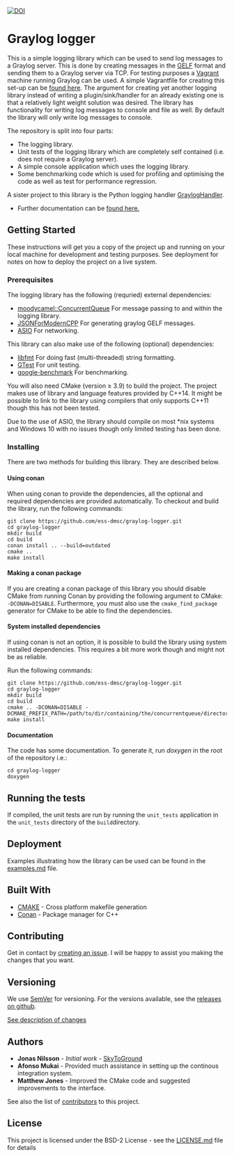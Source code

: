 [![DOI](https://zenodo.org/badge/80732581.svg)](https://zenodo.org/badge/latestdoi/80732581)

# Graylog logger

This is a simple logging library which can be used to send log messages to a Graylog server. This is done by creating messages in the [GELF](http://docs.graylog.org/en/2.1/pages/gelf.html) format and sending them to a Graylog server via TCP. For testing purposes a [Vagrant](https://www.vagrantup.com/) machine running Graylog can be used. A simple Vagrantfile for creating this set-up can be [found here](https://github.com/ess-dmsc/graylog-machine). The argument for creating yet another logging library instead of writing a plugin/sink/handler for an already existing one is that a relatively light weight solution was desired. The library has functionality for writing log messages to console and file as well. By default the library will only write log messages to console.

The repository is split into four parts:

* The logging library.
* Unit tests of the logging library which are completely self contained (i.e. does not require a Graylog server).
* A simple console application which uses the logging library.
* Some benchmarking code which is used for profiling and optimising the code as well as test for performance regression.

A sister project to this library is the Python logging handler [GraylogHandler](https://github.com/ess-dmsc/graylog-handler).

- Further documentation can be [found here.](documentation/README.md)

## Getting Started

These instructions will get you a copy of the project up and running on your local machine for development and testing purposes. See deployment for notes on how to deploy the project on a live system.

### Prerequisites


The logging library has the following (requried) external dependencies:

* [moodycamel::ConcurrentQueue](https://github.com/cameron314/concurrentqueue) For message passing to and within the logging library.
* [JSONForModernCPP](https://github.com/nlohmann/json) For generating graylog GELF messages.
* [ASIO](http://think-async.com) For networking.

This library can also make use of the following (optional) dependencies:

* [libfmt](https://github.com/fmtlib/fmt) For doing fast (multi-threaded) string formatting.
* [GTest](https://github.com/google/googletest) For unit testing.
* [google-benchmark](https://github.com/google/benchmark) For benchmarking.

You will also need CMake (version ≥ 3.9) to build the project. The project makes use of library and language features provided by C++14. It might be possible to link to the library using compilers that only supports C++11 though this has not been tested.

Due to the use of ASIO, the library should compile on most \*nix systems and Windows 10 with no issues though only limited testing has been done.


### Installing
There are two methods for building this library. They are described below.

#### Using conan
When using conan to provide the dependencies, all the optional and required dependencies are provided automatically. To checkout and build the library, run the following commands:

```
git clone https://github.com/ess-dmsc/graylog-logger.git
cd graylog-logger
mkdir build
cd build
conan install .. --build=outdated
cmake ..
make install
```

#### Making a conan package
If you are creating a conan package of this library you should disable CMake from running Conan by providing the following argument to CMake: `-DCONAN=DISABLE`. Furthermore, you must also use the `cmake_find_package` generator for CMake to be able to find the dependencies.

#### System installed dependencies
If using conan is not an option, it is possible to build the library using system installed dependencies. This requires a bit more work though and might not be as reliable.

Run the following commands:

```
git clone https://github.com/ess-dmsc/graylog-logger.git
cd graylog-logger
mkdir build
cd build
cmake .. -DCONAN=DISABLE -DCMAKE_PREFIX_PATH=/path/to/dir/containing/the/concurrentqueue/directory/
make install
```

#### Documentation
The code has some documentation. To generate it, run _doxygen_ in the root of the repository i.e.:

```
cd graylog-logger
doxygen
```

## Running the tests
If compiled, the unit tests are run by running the ```unit_tests``` application in the ```unit_tests``` directory of the ```build```directory.

## Deployment

Examples illustrating how the library can be used can be found in the [examples.md](documentation/examples.md) file.

## Built With
* [CMAKE](https://cmake.org/) - Cross platform makefile generation
* [Conan](https://conan.io/) - Package manager for C++

## Contributing

Get in contact by [creating an issue](https://github.com/ess-dmsc/graylog-logger/issues). I will be happy to assist you making the changes that you want.

## Versioning

We use [SemVer](http://semver.org/) for versioning. For the versions available, see the [releases on github](https://github.com/ess-dmsc/graylog-logger/releases).

[See description of changes](documentation/changes.md)

## Authors

* **Jonas Nilsson** - *Initial work* - [SkyToGround](https://github.com/SkyToGround)
* **Afonso Mukai** - Provided much assistance in setting up the continous integration system.
* **Matthew Jones** - Improved the CMake code and suggested improvements to the interface. 

See also the list of [contributors](https://github.com/ess-dmsc/graylog-logger/graphs/contributors) to this project.

## License

This project is licensed under the BSD-2 License - see the [LICENSE.md](LICENSE.md) file for details
